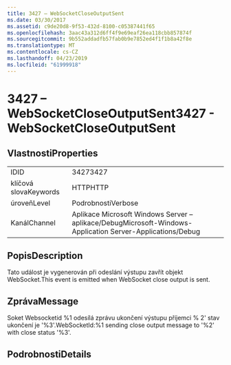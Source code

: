 ```yaml
---
title: 3427 – WebSocketCloseOutputSent
ms.date: 03/30/2017
ms.assetid: c9de20d8-9f53-432d-8100-c05387441f65
ms.openlocfilehash: 3aac43a312d6ff4f9e69eaf26ea118cbb857874f
ms.sourcegitcommit: 9b552addadfb57fab0b9e7852ed4f1f1b8a42f8e
ms.translationtype: MT
ms.contentlocale: cs-CZ
ms.lasthandoff: 04/23/2019
ms.locfileid: "61999918"
---
```

# <a name="3427---websocketcloseoutputsent"></a><span data-ttu-id="97502-102">3427 – WebSocketCloseOutputSent</span><span class="sxs-lookup"><span data-stu-id="97502-102">3427 - WebSocketCloseOutputSent</span></span>
## <a name="properties"></a><span data-ttu-id="97502-103">Vlastnosti</span><span class="sxs-lookup"><span data-stu-id="97502-103">Properties</span></span>  
  
|||  
|-|-|  
|<span data-ttu-id="97502-104">ID</span><span class="sxs-lookup"><span data-stu-id="97502-104">ID</span></span>|<span data-ttu-id="97502-105">3427</span><span class="sxs-lookup"><span data-stu-id="97502-105">3427</span></span>|  
|<span data-ttu-id="97502-106">klíčová slova</span><span class="sxs-lookup"><span data-stu-id="97502-106">Keywords</span></span>|<span data-ttu-id="97502-107">HTTP</span><span class="sxs-lookup"><span data-stu-id="97502-107">HTTP</span></span>|  
|<span data-ttu-id="97502-108">úroveň</span><span class="sxs-lookup"><span data-stu-id="97502-108">Level</span></span>|<span data-ttu-id="97502-109">Podrobnosti</span><span class="sxs-lookup"><span data-stu-id="97502-109">Verbose</span></span>|  
|<span data-ttu-id="97502-110">Kanál</span><span class="sxs-lookup"><span data-stu-id="97502-110">Channel</span></span>|<span data-ttu-id="97502-111">Aplikace Microsoft Windows Server – aplikace/Debug</span><span class="sxs-lookup"><span data-stu-id="97502-111">Microsoft-Windows-Application Server-Applications/Debug</span></span>|  
  
## <a name="description"></a><span data-ttu-id="97502-112">Popis</span><span class="sxs-lookup"><span data-stu-id="97502-112">Description</span></span>  
 <span data-ttu-id="97502-113">Tato událost je vygenerován při odeslání výstupu zavřít objekt WebSocket.</span><span class="sxs-lookup"><span data-stu-id="97502-113">This event is emitted when WebSocket close output is sent.</span></span>  
  
## <a name="message"></a><span data-ttu-id="97502-114">Zpráva</span><span class="sxs-lookup"><span data-stu-id="97502-114">Message</span></span>  
 <span data-ttu-id="97502-115">Soket Websocketid %1 odesílá zprávu ukončení výstupu příjemci % 2' stav ukončení je '%3'.</span><span class="sxs-lookup"><span data-stu-id="97502-115">WebSocketId:%1 sending close output message to '%2' with close status '%3'.</span></span>  
  
## <a name="details"></a><span data-ttu-id="97502-116">Podrobnosti</span><span class="sxs-lookup"><span data-stu-id="97502-116">Details</span></span>

